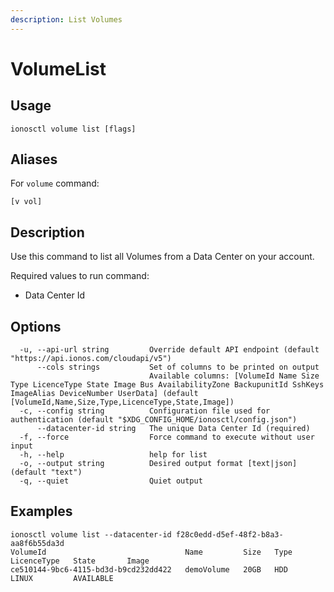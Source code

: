 ```yaml
---
description: List Volumes
---
```


# VolumeList

## Usage

```text
ionosctl volume list [flags]
```

## Aliases

For `volume` command:
```text
[v vol]
```

## Description

Use this command to list all Volumes from a Data Center on your account.

Required values to run command:

* Data Center Id

## Options

```text
  -u, --api-url string         Override default API endpoint (default "https://api.ionos.com/cloudapi/v5")
      --cols strings           Set of columns to be printed on output 
                               Available columns: [VolumeId Name Size Type LicenceType State Image Bus AvailabilityZone BackupunitId SshKeys ImageAlias DeviceNumber UserData] (default [VolumeId,Name,Size,Type,LicenceType,State,Image])
  -c, --config string          Configuration file used for authentication (default "$XDG_CONFIG_HOME/ionosctl/config.json")
      --datacenter-id string   The unique Data Center Id (required)
  -f, --force                  Force command to execute without user input
  -h, --help                   help for list
  -o, --output string          Desired output format [text|json] (default "text")
  -q, --quiet                  Quiet output
```

## Examples

```text
ionosctl volume list --datacenter-id f28c0edd-d5ef-48f2-b8a3-aa8f6b55da3d 
VolumeId                               Name         Size   Type   LicenceType   State       Image
ce510144-9bc6-4115-bd3d-b9cd232dd422   demoVolume   20GB   HDD    LINUX         AVAILABLE
```

